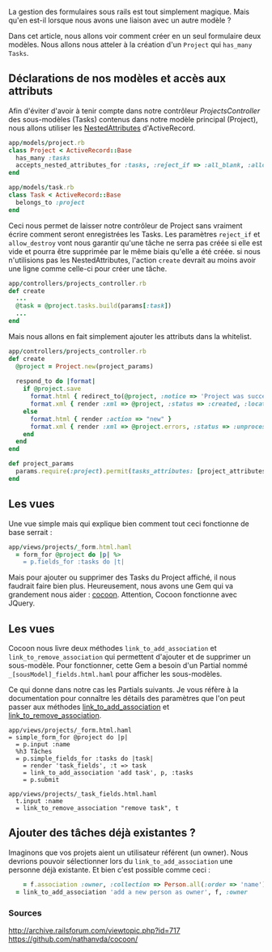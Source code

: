La gestion des formulaires sous rails est tout simplement magique. Mais qu'en est-il lorsque nous avons une liaison avec un autre modèle ?

Dans cet article, nous allons voir comment créer en un seul formulaire deux modèles. Nous allons nous atteler à la création d'un `Project` qui `has_many` `Tasks`.

## Déclarations de nos modèles et accès aux attributs
Afin d'éviter d'avoir à tenir compte dans notre contrôleur *ProjectsController* des sous-modèles (Tasks) contenus dans notre modèle principal (Project), nous allons utiliser les [NestedAttributes](http://api.rubyonrails.org/classes/ActiveRecord/NestedAttributes/ClassMethods.html) d'ActiveRecord.

```ruby
app/models/project.rb
class Project < ActiveRecord::Base
  has_many :tasks
  accepts_nested_attributes_for :tasks, :reject_if => :all_blank, :allow_destroy => true
end
```

```ruby
app/models/task.rb
class Task < ActiveRecord::Base
  belongs_to :project
end
```

Ceci nous permet de laisser notre contrôleur de Project sans vraiment écrire comment seront enregistrées les Tasks. Les paramètres `reject_if` et `allow_destroy` vont nous garantir qu'une tâche ne serra pas créée si elle est vide et pourra être supprimée par le même biais qu'elle a été créée. si nous n'utilisions pas les NestedAttributes, l'action `create` devrait au moins avoir une ligne comme celle-ci pour créer une tâche.
```ruby
app/controllers/projects_controller.rb
def create
  ...
  @task = @project.tasks.build(params[:task])
  ...
end
```

Mais nous allons en fait simplement ajouter les attributs dans la whitelist.
```ruby
app/controllers/projects_controller.rb
def create
  @project = Project.new(project_params)
 
  respond_to do |format|
    if @project.save
      format.html { redirect_to(@project, :notice => 'Project was successfully created.') }
      format.xml { render :xml => @project, :status => :created, :location => @project }
    else
      format.html { render :action => "new" }
      format.xml { render :xml => @project.errors, :status => :unprocessable_entity }
    end
  end
end

def project_params
  params.require(:project).permit(tasks_attributes: [project_attributes:[]])
end
```

## Les vues
Une vue simple mais qui explique bien comment tout ceci fonctionne de base serrait :
```ruby
app/views/projects/_form.html.haml
  = form_for @project do |p| %>
    = p.fields_for :tasks do |t|
```

Mais pour ajouter ou supprimer des Tasks du Project affiché, il nous faudrait faire bien plus. Heureusement, nous avons une Gem qui va grandement nous aider : [cocoon](https://github.com/nathanvda/cocoon). Attention, Cocoon fonctionne avec JQuery.
 

## Les vues
Cocoon nous livre deux méthodes `link_to_add_association` et `link_to_remove_association` qui permettent d'ajouter et de supprimer un sous-modèle. Pour fonctionner, cette Gem a besoin d'un Partial nommé `_[sousModel]_fields.html.haml` pour afficher les sous-modèles.

Ce qui donne dans notre cas les Partials suivants. Je vous réfère à la documentation pour connaître les détails des paramètres que l'on peut passer aux méthodes [link_to_add_association](https://github.com/nathanvda/cocoon/#link_to_add_association) et [link_to_remove_association](https://github.com/nathanvda/cocoon/#link_to_remove_association).

```haml
app/views/projects/_form.html.haml
= simple_form_for @project do |p|
  = p.input :name
  %h3 Tâches
  = p.simple_fields_for :tasks do |task|
    = render 'task_fields', :t => task
    = link_to_add_association 'add task', p, :tasks
    = p.submit
```

```haml
app/views/projects/_task_fields.html.haml
  t.input :name
  = link_to_remove_association "remove task", t
```

## Ajouter des tâches déjà existantes ?
Imaginons que vos projets aient un utilisateur référent (un owner). Nous devrions pouvoir sélectionner lors du `link_to_add_association` une personne déjà existante. Et bien c'est possible comme ceci :

```ruby
    = f.association :owner, :collection => Person.all(:order => 'name'), :prompt => 'Choose an existing owner'
  = link_to_add_association 'add a new person as owner', f, :owner
```

### Sources
http://archive.railsforum.com/viewtopic.php?id=717
https://github.com/nathanvda/cocoon/
